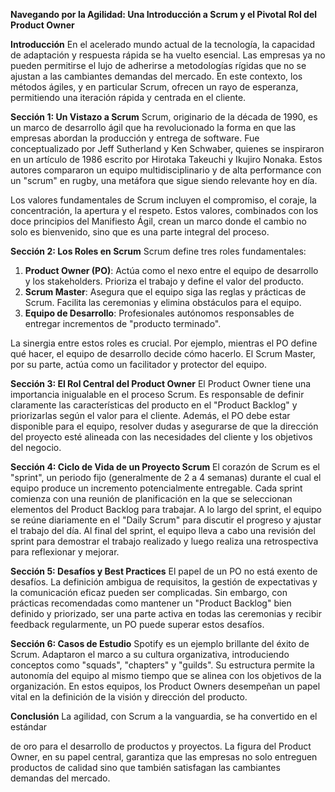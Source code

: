 **Navegando por la Agilidad: Una Introducción a Scrum y el Pivotal Rol del Product Owner**

**Introducción**
En el acelerado mundo actual de la tecnología, la capacidad de adaptación y respuesta rápida se ha vuelto esencial. Las empresas ya no pueden permitirse el lujo de adherirse a metodologías rígidas que no se ajustan a las cambiantes demandas del mercado. En este contexto, los métodos ágiles, y en particular Scrum, ofrecen un rayo de esperanza, permitiendo una iteración rápida y centrada en el cliente.

**Sección 1: Un Vistazo a Scrum**
Scrum, originario de la década de 1990, es un marco de desarrollo ágil que ha revolucionado la forma en que las empresas abordan la producción y entrega de software. Fue conceptualizado por Jeff Sutherland y Ken Schwaber, quienes se inspiraron en un artículo de 1986 escrito por Hirotaka Takeuchi y Ikujiro Nonaka. Estos autores compararon un equipo multidisciplinario y de alta performance con un "scrum" en rugby, una metáfora que sigue siendo relevante hoy en día.

Los valores fundamentales de Scrum incluyen el compromiso, el coraje, la concentración, la apertura y el respeto. Estos valores, combinados con los doce principios del Manifiesto Ágil, crean un marco donde el cambio no solo es bienvenido, sino que es una parte integral del proceso.

**Sección 2: Los Roles en Scrum**
Scrum define tres roles fundamentales:
1. **Product Owner (PO)**: Actúa como el nexo entre el equipo de desarrollo y los stakeholders. Prioriza el trabajo y define el valor del producto.
2. **Scrum Master**: Asegura que el equipo siga las reglas y prácticas de Scrum. Facilita las ceremonias y elimina obstáculos para el equipo.
3. **Equipo de Desarrollo**: Profesionales autónomos responsables de entregar incrementos de "producto terminado".

La sinergia entre estos roles es crucial. Por ejemplo, mientras el PO define qué hacer, el equipo de desarrollo decide cómo hacerlo. El Scrum Master, por su parte, actúa como un facilitador y protector del equipo.

**Sección 3: El Rol Central del Product Owner**
El Product Owner tiene una importancia inigualable en el proceso Scrum. Es responsable de definir claramente las características del producto en el "Product Backlog" y priorizarlas según el valor para el cliente. Además, el PO debe estar disponible para el equipo, resolver dudas y asegurarse de que la dirección del proyecto esté alineada con las necesidades del cliente y los objetivos del negocio.

**Sección 4: Ciclo de Vida de un Proyecto Scrum**
El corazón de Scrum es el "sprint", un periodo fijo (generalmente de 2 a 4 semanas) durante el cual el equipo produce un incremento potencialmente entregable. Cada sprint comienza con una reunión de planificación en la que se seleccionan elementos del Product Backlog para trabajar. A lo largo del sprint, el equipo se reúne diariamente en el "Daily Scrum" para discutir el progreso y ajustar el trabajo del día. Al final del sprint, el equipo lleva a cabo una revisión del sprint para demostrar el trabajo realizado y luego realiza una retrospectiva para reflexionar y mejorar.

**Sección 5: Desafíos y Best Practices**
El papel de un PO no está exento de desafíos. La definición ambigua de requisitos, la gestión de expectativas y la comunicación eficaz pueden ser complicadas. Sin embargo, con prácticas recomendadas como mantener un "Product Backlog" bien definido y priorizado, ser una parte activa en todas las ceremonias y recibir feedback regularmente, un PO puede superar estos desafíos.

**Sección 6: Casos de Estudio**
Spotify es un ejemplo brillante del éxito de Scrum. Adaptaron el marco a su cultura organizativa, introduciendo conceptos como "squads", "chapters" y "guilds". Su estructura permite la autonomía del equipo al mismo tiempo que se alinea con los objetivos de la organización. En estos equipos, los Product Owners desempeñan un papel vital en la definición de la visión y dirección del producto.

**Conclusión**
La agilidad, con Scrum a la vanguardia, se ha convertido en el estándar

 de oro para el desarrollo de productos y proyectos. La figura del Product Owner, en su papel central, garantiza que las empresas no solo entreguen productos de calidad sino que también satisfagan las cambiantes demandas del mercado.

